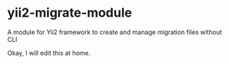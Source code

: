 # yii2-migrate-module
A module for Yii2 framework to create and manage migration files without CLI

Okay, I will edit this at home.
